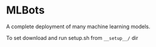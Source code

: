 # MLBots
A complete deployment of many machine learning models. 

To set download and run setup.sh from `__setup__/` dir
